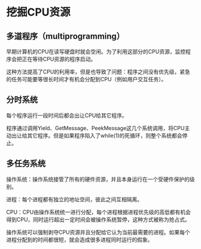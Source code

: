 # 挖掘CPU资源

## 多道程序（multiprogramming）

早期计算机的CPU在读写硬盘时就会空闲。为了利用这部分的CPU资源，监控程序会把正在等待CPU资源的程序启动。

这种方法提高了CPU的利用率，但是也导致了问题：程序之间没有优先级，紧急的任务可能要等很长时间才有机会分配到CPU（例如用户交互任务）。

## 分时系统

每个程序运行一段时间后都会出让CPU给其它程序。

程序通过调用Yield、GetMessage、PeekMessage这几个系统调用，将CPU主动出让给其它程序。但是如果程序陷入了while(1)的死循环，则整个系统都会停止。

## 多任务系统

操作系统：操作系统接管了所有的硬件资源，并且本身运行在一个受硬件保护的级别。

进程：每个进程都有独立的地址空间，彼此之间互相隔离。

CPU：CPU由操作系统统一进行分配，每个进程根据进程优先级的高低都有机会得到CPU，同时运行超出一定时间会被操作系统暂停，这种方式被称为抢占式。

操作系统可以强制剥夺CPU资源并且分配给它认为当前最需要的进程。如果每个进程分配到的时间都很短，就会造成很多进程同时运行的假象。